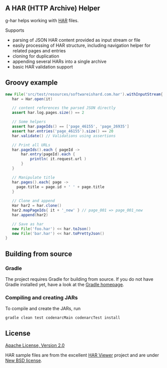 A HAR (HTTP Archive) Helper
---------------------------

g-har helps working with [HAR](http://www.softwareishard.com/blog/har-12-spec/) files.

Supports

 *   parsing of JSON HAR content provided as input stream or file
 *   easily processing of HAR structure, including navigation helper for related pages and entries
 *   cloning for duplication
 *   appending several HARs into a single archive
 *   basic HAR validation support

Groovy example
--------------
```groovy
new File('src/test/resources/softwareishard.com.har').withInputStream{
   har = Har.open(it)

   // content references the parsed JSON directly
   assert har.log.pages.size() == 2 

   // Some helpers
   assert har.pageIds() == ['page_46155', 'page_26935']
   assert har.entries('page_46155').size() == 20
   har.validate() // Validations using assertions

   // Print all URLs
   har.pageIds().each { pageId ->
       har.entry(pageId).each {
           println( it.request.url )
       }
   }

   // Manipulate title
   har.pages().each{ page ->
     page.title = page.id + ' ' + page.title
   }
   
   // Clone and append
   Har har2 = har.clone()
   har2.mapPageIds{ it + '_new' } // page_001 => page_001_new
   har.append(har2)

   // Save as har
   new File('foo.har') << har.toJson()
   new File('bar.har') << har.toPrettyJson()
}
```

Building from source
--------------------

### Gradle

  The project requires Gradle for building from source. If you do not have Gradle installed yet, have a look at
  the [Gradle homepage](http://gradle.org).


### Compiling and creating JARs

To compile and create the JARs, run

```gradle clean test codenarcMain codenarcTest install```


License
-------
[Apache License, Version 2.0](LICENSE)

HAR sample files are from the excellent [HAR Viewer](https://github.com/janodvarko/harviewer) project and are under [New BSD license](https://code.google.com/p/harviewer/).
